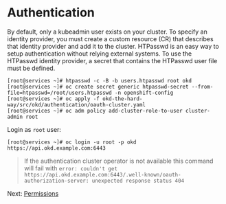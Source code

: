 # Authentication

By default, only a kubeadmin user exists on your cluster. To specify an identity
provider, you must create a custom resource (CR) that describes that identity
provider and add it to the cluster. HTPasswd is an easy way to setup
authentication without relying external systems. To use the HTPasswd identity
provider, a secret that contains the HTPasswd user file must be defined.

```shell
[root@services ~]# htpasswd -c -B -b users.htpasswd root okd
[root@services ~]# oc create secret generic htpasswd-secret --from-file=htpasswd=/root/users.htpasswd -n openshift-config
[root@services ~]# oc apply -f okd-the-hard-way/src/okd/authentication/oauth-cluster.yaml
[root@services ~]# oc adm policy add-cluster-role-to-user cluster-admin root
```

Login as `root` user:

```shell
[root@services ~]# oc login -u root -p okd https://api.okd.example.com:6443
```

> If the authentication cluster operator is not available this command will fail
> with `error: couldn't get
> https://api.okd.example.com:6443/.well-known/oauth-authorization-server:
> unexpected response status 404`

Next: [Permissions](11-permissions.md)
